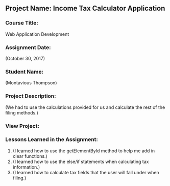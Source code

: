 ## Project Name:  Income Tax Calculator Application

### Course Title:
Web Application Development

### Assignment Date:  
(October 30, 2017)

### Student Name:  
(Montavious Thompson)

### Project Description:
(We had to use the calculations provided for us and calculate the rest
of the filing methods.)

### View Project:

### Lessons Learned in the Assignment:
1. (I learned how to use the getElementById method to help me add in clear functions.)
2. (I learned how to use the else/if statements when calculating tax information.)
3. (I learned how to calculate tax fields that the user will fall under when filing.)

